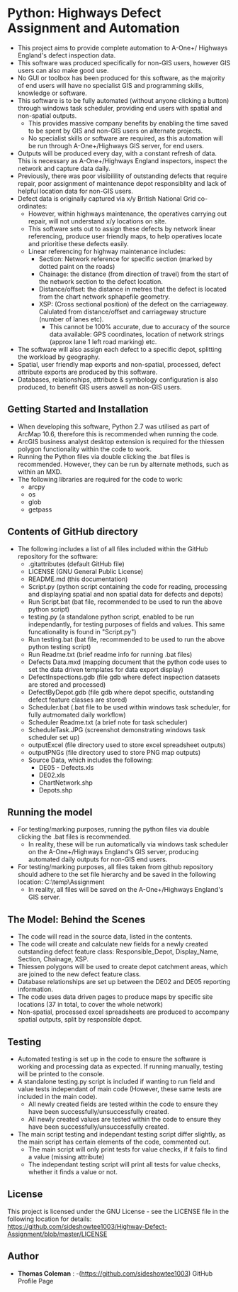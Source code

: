 # Python: Highways Defect Assignment and Automation

- This project aims to provide complete automation to A-One+/ Highways England's defect inspection data.
- This software was produced specifically for non-GIS users, however GIS users can also make good use.
- No GUI or toolbox has been produced for this software, as the majority of end users will have no specialist GIS and programming skills, knowledge or software.
- This software is to be fully automated (without anyone clicking a button) through windows task scheduler, providing end users with spatial and non-spatial outputs.
	- This provides massive company benefits by enabling the time saved to be spent by GIS and non-GIS users on alternate projects.
	- No specialist skills or software are required, as this automation will be run through A-One+/Highways GIS server, for end users.
- Outputs will be produced every day, with a constant refresh of data. This is necessary as A-One+/Highways England inspectors, inspect the network and capture data daily.
- Previously, there was poor visibilility of outstanding defects that require repair, poor assignment of maintenance depot responsiblity and lack of helpful location data for non-GIS users.
- Defect data is originally captured via x/y British National Grid co-ordinates:
	- However, within highways maintenance, the operatives carrying out repair, will not understand x/y locations on site.
	- This software sets out to assign these defects by network linear referencing, produce user friendly maps, to help operatives locate and prioritise these defects easily.
	- Linear referencing for highway maintenance includes:
		- Section: Network reference for specific section (marked by dotted paint on the roads)
		- Chainage: the distance (from direction of travel) from the start of the network section to the defect location.
		- Distance/offset: the distance in metres that the defect is located from the chart network sphapefile geometry.
		- XSP: (Cross sectional position) of the defect on the carriageway. Calulated from distance/offset and carriageway structure (number of lanes etc).
			- This cannot be 100% accurate, due to accuracy of the source data available: GPS coordinates, location of network strings (approx lane 1 left road marking) etc.
- The software will also assign each defect to a specific depot, splitting the workload by geography.
- Spatial, user friendly map exports and non-spatial, processed, defect attribute exports are produced by this software.
- Databases, relationships, attribute & symbology configuration is also produced, to benefit GIS users aswell as non-GIS users.


## Getting Started and Installation

 - When developing this software, Python 2.7 was utilised as part of ArcMap 10.6, therefore this is recommended when running the code.
 - ArcGIS business analyst desktop extension is required for the thiessen polygon functionality within the code to work.
 - Running the Python files via double clicking the .bat files is recommended. However, they can be run by alternate methods, such as within an MXD.
 - The following libraries are required for the code to work:
	- arcpy
	- os
	- glob
	- getpass
	
	
## Contents of GitHub directory

- The following includes a list of all files included within the GitHub repository for the software:
	- .gitattributes (default GitHub file)
	- LICENSE (GNU General Public License)
	- README.md (this documentation)
	- Script.py (python script containing the code for reading, processing and displaying spatial and non spatial data for defects and depots)
	- Run Script.bat (bat file, recommended to be used to run the above python script)
	- testing.py (a standalone python script, enabled to be run independantly, for testing purposes of fields and values. This same funcationality is found in "Script.py")
	- Run testing.bat (bat file, recommended to be used to run the above python testing script)
	- Run Readme.txt (brief readme info for running .bat files)
	- Defects Data.mxd (mapping document that the python code uses to set the data driven templates for data export display)
	- DefectInspections.gdb (file gdb where defect inspection datasets are stored and processed)
	- DefectByDepot.gdb (file gdb where depot specific, outstanding defect feature classes are stored)
	- Scheduler.bat (.bat file to be used within windows task scheduler, for fully autmomated daily workflow)
	- Scheduler Readme.txt (a brief note for task scheduler)
	- ScheduleTask.JPG (screenshot demonstrating windows task scheduler set up)
	- outputExcel (file directory used to store excel spreadsheet outputs)
	- outputPNGs (file directory used to store PNG map outputs)
	- Source Data, which includes the following:
		- DE05 - Defects.xls
		- DE02.xls
		- ChartNetwork.shp
		- Depots.shp
		

## Running the model

- For testing/marking purposes, running the python files via double clicking the .bat files is recommended.
	- In reality, these will be run automatically via windows task scheduler on the A-One+/Highways England's GIS server, producing automated daily outputs for non-GIS end users.
- For testing/marking purposes, all files taken from github repository should adhere to the set file hierarchy and be saved in the following location: C:\temp\Assignment
	- In reality, all files will be saved on the A-One+/Highways England's GIS server.
	
	
## The Model: Behind the Scenes

- The code will read in the source data, listed in the contents.
- The code will create and calculate new fields for a newly created outstanding defect feature class: Responsible_Depot, Display_Name, Section, Chainage, XSP.
- Thiessen polygons will be used to create depot catchment areas, which are joined to the new defect feature class.
- Database relationships are set up between the DE02 and DE05 reporting information.
- The code uses data driven pages to produce maps by specific site locations (37 in total, to cover the whole network)
- Non-spatial, processed excel spreadsheets are produced to accompany spatial outputs, split by responsible depot.

	
	
## Testing

- Automated testing is set up in the code to ensure the software is working and processing data as expected. If running manually, testing will be printed to the console.
- A standalone testing.py script is included if wanting to run field and value tests independant of main code (However, these same tests are included in the main code).
	- All newly created fields are tested within the code to ensure they have been successfully/unsuccessfully created.
	- All newly created values are tested within the code to ensure they have been successfully/unsuccessfully created.
- The main script testing and independant testing script differ slightly, as the main script has certain elements of the code, commented out.
	- The main script will only print tests for value checks, if it fails to find a value (missing attribute)
	- The independant testing script will print all tests for value checks, whether it finds a value or not.
	
## License

This project is licensed under the GNU License - see the LICENSE file in the following location for details: https://github.com/sideshowtee1003/Highway-Defect-Assignment/blob/master/LICENSE


## Author

- **Thomas Coleman** : 
	-(https://github.com/sideshowtee1003) GitHub Profile Page
